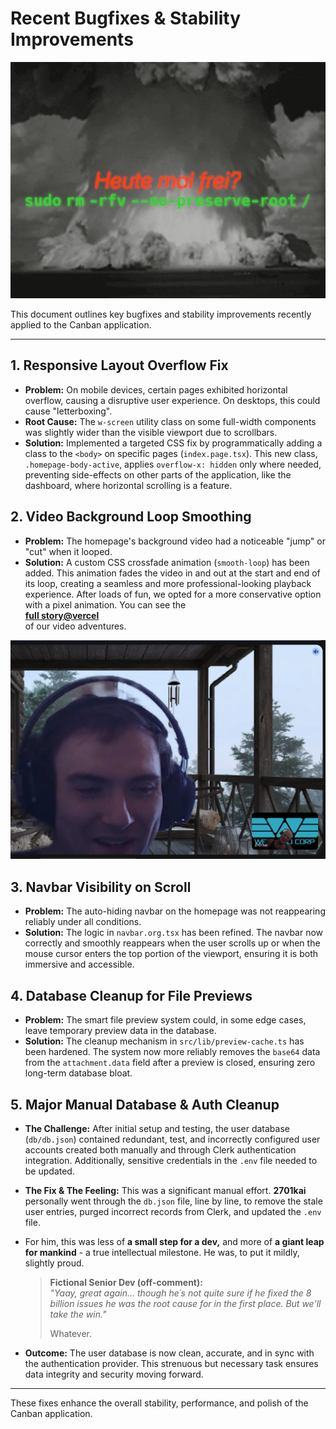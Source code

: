 # Recent Bugfixes & Stability Improvements

![Heute mal frei?](../public/Heute-mal-frei.webp)

This document outlines key bugfixes and stability improvements recently applied to the Canban application.

---

## 1. Responsive Layout Overflow Fix

- **Problem:** On mobile devices, certain pages exhibited horizontal overflow, causing a disruptive user experience. On desktops, this could cause "letterboxing".
- **Root Cause:** The `w-screen` utility class on some full-width components was slightly wider than the visible viewport due to scrollbars.
- **Solution:** Implemented a targeted CSS fix by programmatically adding a class to the `<body>` on specific pages (`index.page.tsx`). This new class, `.homepage-body-active`, applies `overflow-x: hidden` only where needed, preventing side-effects on other parts of the application, like the dashboard, where horizontal scrolling is a feature.

## 2. Video Background Loop Smoothing

- **Problem:** The homepage's background video had a noticeable "jump" or "cut" when it looped.
- **Solution:** A custom CSS crossfade animation (`smooth-loop`) has been added. This animation fades the video in and out at the start and end of its loop, creating a seamless and more professional-looking playback experience. After loads of fun, we opted for a more conservative option with a pixel animation. You can see the <br> **[full story@vercel](https://canban-felix-fsk8s52f3-2701kais-projects.vercel.app/)** <br>of our video adventures.

![A proud gardener tending to his code](../public/gardener.webp)

## 3. Navbar Visibility on Scroll

- **Problem:** The auto-hiding navbar on the homepage was not reappearing reliably under all conditions.
- **Solution:** The logic in `navbar.org.tsx` has been refined. The navbar now correctly and smoothly reappears when the user scrolls up or when the mouse cursor enters the top portion of the viewport, ensuring it is both immersive and accessible.

## 4. Database Cleanup for File Previews

- **Problem:** The smart file preview system could, in some edge cases, leave temporary preview data in the database.
- **Solution:** The cleanup mechanism in `src/lib/preview-cache.ts` has been hardened. The system now more reliably removes the `base64` data from the `attachment.data` field after a preview is closed, ensuring zero long-term database bloat.

## 5. Major Manual Database & Auth Cleanup

- **The Challenge:** After initial setup and testing, the user database (`db/db.json`) contained redundant, test, and incorrectly configured user accounts created both manually and through Clerk authentication integration. Additionally, sensitive credentials in the `.env` file needed to be updated.

- **The Fix & The Feeling:** This was a significant manual effort. **2701kai** personally went through the `db.json` file, line by line, to remove the stale user entries, purged incorrect records from Clerk, and updated the `.env` file.
- For him, this was less of **a small step for a dev,** and more of **a giant leap for mankind** - a true intellectual milestone. He was, to put it mildly, slightly proud.

  > **Fictional Senior Dev (off-comment):**<br> _"Yaay, great again... though he´s not quite sure if he fixed the 8 billion issues he was the root cause for in the first place. But we'll take the win."_
  >
  > Whatever.

- **Outcome:** The user database is now clean, accurate, and in sync with the authentication provider. This strenuous but necessary task ensures data integrity and security moving forward.

---

These fixes enhance the overall stability, performance, and polish of the Canban application.
